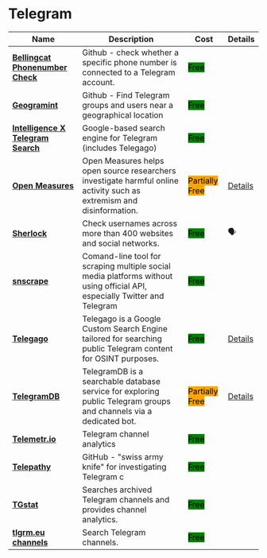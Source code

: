 # Telegram

| Name | Description | Cost | Details |
| --- | --- | --- | --- |
| [**Bellingcat Phonenumber Check**](https://github.com/bellingcat/telegram-phone-number-checker) | Github - check whether a specific phone number is connected to a Telegram account. | <mark style="background-color:green;">Free</mark> |  |
| [**Geogramint**](https://github.com/Alb-310/Geogramint) | Github - Find Telegram groups and users near a geographical location | <mark style="background-color:green;">Free</mark> |  |
| [**Intelligence X Telegram Search**](https://intelx.io/tools?tab=telegram) | Google-based search engine for Telegram (includes Telegago) | <mark style="background-color:green;">Free</mark> |  |
| [**Open Measures**](https://openmeasures.io/) | Open Measures helps open source researchers investigate harmful online activity such as extremism and disinformation. | <mark style="background-color:orange;">Partially Free</mark> | [Details](../../tools/open-measures/README.md) |
| [**Sherlock**](https://github.com/sherlock-project/sherlock) | Check usernames across more than 400 websites and social networks. | <mark style="background-color:green;">Free</mark> | 🗣️  |
| [**snscrape**](https://github.com/JustAnotherArchivist/snscrape) | Comand-line tool for scraping multiple social media platforms without using official API, especially Twitter and Telegram | <mark style="background-color:green;">Free</mark> |  |
| [**Telegago**](http://bit.ly/telegago) | Telegago is a Google Custom Search Engine tailored for searching public Telegram content for OSINT purposes. | <mark style="background-color:green;">Free</mark> | [Details](../../tools/telegago/README.md) |
| [**TelegramDB**](https://telegramdb.org) | TelegramDB is a searchable database service for exploring public Telegram groups and channels via a dedicated bot. | <mark style="background-color:orange;">Partially Free</mark> | [Details](../../tools/telegramdb/README.md) |
| [**Telemetr.io**](http://telemetr.io/) | Telegram channel analytics | <mark style="background-color:green;">Free</mark> |  |
| [**Telepathy**](https://github.com/jordanwildon/Telepathy) | GitHub - "swiss army knife" for investigating Telegram c | <mark style="background-color:green;">Free</mark> |  |
| [**TGstat**](http://tgstat.com/) | Searches archived Telegram channels and provides channel analytics. | <mark style="background-color:green;">Free</mark> |  |
| [**tlgrm.eu channels**](http://tlgrm.eu/channels) | Search Telegram channels. | <mark style="background-color:green;">Free</mark> |  |